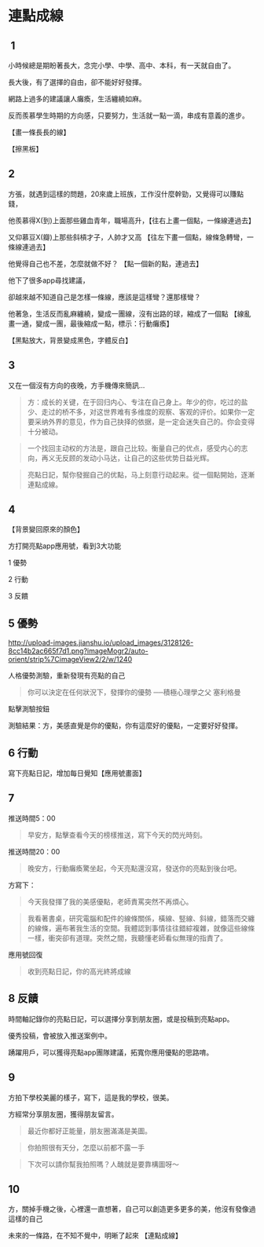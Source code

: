 # 連點成線

##  1

小時候總是期盼著長大，念完小學、中學、高中、本科，有一天就自由了。

長大後，有了選擇的自由，卻不能好好發揮。

網路上過多的建議讓人癱瘓，生活纏繞如麻。

反而羨慕學生時期的方向感，只要努力，生活就一點一滴，串成有意義的進步。


【畫一條長長的線】

【擦黑板】

## 2

方張，就遇到這樣的問題，20來歲上班族，工作沒什麼幹勁，又覺得可以賺點錢，

他羨慕得X(到)上面那些雞血青年，職場高升，【往右上畫一個點，一條線連過去】

又仰慕豆X(瓣)上那些斜槓才子，人帥才又高 【往左下畫一個點，線條急轉彎，一條線連過去】

他覺得自己也不差，怎麼就做不好？ 【點一個新的點，連過去】

他下了很多app尋找建議，

卻越來越不知道自己是怎樣一條線，應該是這樣彎？還那樣彎？

他著急，生活反而亂麻纏繞，變成一團線，沒有出路的球，縮成了一個點 【線亂畫一通，變成一團，最後縮成一點，標示：行動癱瘓】

【黑點放大，背景變成黑色，字體反白】

## 3

又在一個沒有方向的夜晚，方手機傳來簡訊…

> 方：成长的关键，在于回归内心、专注在自己身上。年少的你，吃过的盐少、走过的桥不多，对这世界难有多维度的观察、客观的评价。如果你一定要采纳外界的意见，作为自己抉择的依据，是一定会迷失自己的。你会变得十分被动。

> 一个找回主动权的方法是，跟自己比较。衡量自己的优点，感受内心的志向，再义无反顾的发动小马达，让自己的这些优势日益光辉。

> 亮點日記，幫你發掘自己的优點，马上刻意行动起来。從一個點開始，逐漸連點成線。

## 4

【背景變回原來的顏色】

方打開亮點app應用號，看到3大功能

1 優勢

2 行動

3 反饋

##  5 優勢
http://upload-images.jianshu.io/upload_images/3128126-8cc14b2ac665f7d1.png?imageMogr2/auto-orient/strip%7CimageView2/2/w/1240

人格優勢測驗，重新發現有亮點的自己

> 你可以決定在任何狀況下，發揮你的優勢 ──積極心理學之父 塞利格曼

點擊測驗按鈕

測驗結果：方，美感直覺是你的優點，你有這麼好的優點，一定要好好發揮。

## 6 行動

寫下亮點日記，增加每日覺知【應用號畫面】

## 7

推送時間5：00

> 早安方，點擊查看今天的榜樣推送，寫下今天的閃光時刻。

推送時間20：00

> 晚安方，行動癱瘓驚坐起，今天亮點還沒寫，發送你的亮點到後台吧。

方寫下：

> 今天我發揮了我的美感優點，老師責罵突然不再煩心。

> 我看著書桌，研究電腦和配件的線條關係，橫線、竪線、斜線，錯落而交纏的線條，遍布著我生活的空間。我體認到事情往往錯綜複雜，就像這些線條一樣，衝突卻有道理。突然之間，我聽懂老師看似無理的指責了。

應用號回復

> 收到亮點日記，你的高光終將成線

## 8 反饋

時間軸記錄你的亮點日記，可以選擇分享到朋友圈，或是投稿到亮點app。

優秀投稿，會被放入推送案例中。

踴躍用戶，可以獲得亮點app團隊建議，拓寬你應用優點的思路唷。

## 9

方拍下學校美麗的樣子，寫下，這是我的學校，很美。

方經常分享朋友圈，獲得朋友留言。

> 最近你都好正能量，朋友圈滿滿是美圖。

> 你拍照很有天分，怎麼以前都不露一手

> 下次可以請你幫我拍照嗎？人醜就是要靠構圖呀～

## 10

方，關掉手機之後，心裡還一直想著，自己可以創造更多更多的美，他沒有發像過這樣的自己

未來的一條路，在不知不覺中，明晰了起來 【連點成線】






